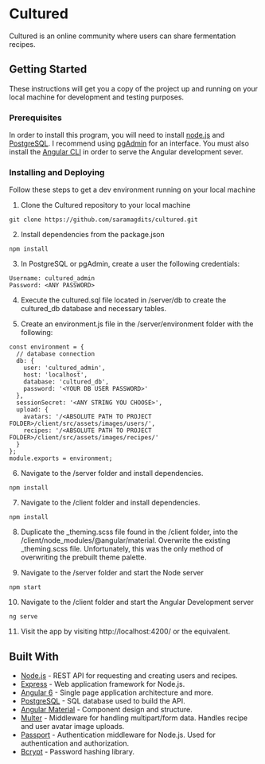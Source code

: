 # Cultured

Cultured is an online community where users can share fermentation recipes.

## Getting Started

These instructions will get you a copy of the project up and running on your local machine for development and testing purposes.

### Prerequisites

In order to install this program, you will need to install [node.js](https://nodejs.org/en/) and [PostgreSQL](https://www.postgresql.org/).
I recommend using [pgAdmin](https://www.pgadmin.org/) for an interface.
You must also install the [Angular CLI](https://cli.angular.io/) in order to serve the Angular development sever.

### Installing and Deploying

Follow these steps to get a dev environment running on your local machine

1. Clone the Cultured repository to your local machine

```
git clone https://github.com/saramagdits/cultured.git
```

2. Install dependencies from the package.json

```
npm install
```

3. In PostgreSQL or pgAdmin, create a user the following credentials:

```
Username: cultured_admin
Password: <ANY PASSWORD>
```

4. Execute the cultured.sql file located in /server/db to create the cultured_db database and necessary tables.

5. Create an environment.js file in the /server/environment folder with the following:

```
const environment = {
  // database connection
  db: {
    user: 'cultured_admin',
    host: 'localhost',
    database: 'cultured_db',
    password: '<YOUR DB USER PASSWORD>'
  },
  sessionSecret: '<ANY STRING YOU CHOOSE>',
  upload: {
    avatars: '/<ABSOLUTE PATH TO PROJECT FOLDER>/client/src/assets/images/users/',
    recipes: '/<ABSOLUTE PATH TO PROJECT FOLDER>/client/src/assets/images/recipes/'
  }
};
module.exports = environment;
```

6.  Navigate to the /server folder and install dependencies.

```
npm install
```

7. Navigate to the /client folder and install dependencies.

```
npm install
```

8. Duplicate the _theming.scss file found in the /client folder, into the /client/node_modules/@angular/material.
Overwrite the existing _theming.scss file. Unfortunately, this was the only method of overwriting the prebuilt theme palette.


9. Navigate to the /server folder and start the Node server
```
npm start
```
10. Navigate to the /client folder and start the Angular Development server
```
ng serve
```

11. Visit the app by visiting http://localhost:4200/ or the equivalent.

## Built With

* [Node.js](https://nodejs.org/en/) - REST API for requesting and creating users and recipes.
* [Express](https://expressjs.com/) - Web application framework for Node.js.
* [Angular 6](https://angular.io/) - Single page application architecture and more.
* [PostgreSQL](https://www.postgresql.org/) - SQL database used to build the API.
* [Angular Material](https://material.angular.io/) - Component design and structure.
* [Multer](https://www.npmjs.com/package/multer) - Middleware for handling multipart/form data. Handles recipe and user avatar image uploads.
* [Passport](https://www.npmjs.com/package/passport) - Authentication middleware for Node.js. Used for authentication and authorization.
* [Bcrypt](https://www.npmjs.com/package/bcrypt) -  Password hashing library.

